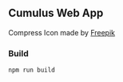 ## Cumulus Web App

Compress Icon made by [Freepik](http://www.freepik.com)

### Build
```sh
npm run build
```
